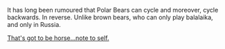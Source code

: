 It has long been rumoured that Polar Bears can cycle and moreover, cycle backwards. In reverse.
Unlike brown bears, who can only play balalaika, and only in Russia.

[That's got to be horse...note to self.](../marshmallow.md)

